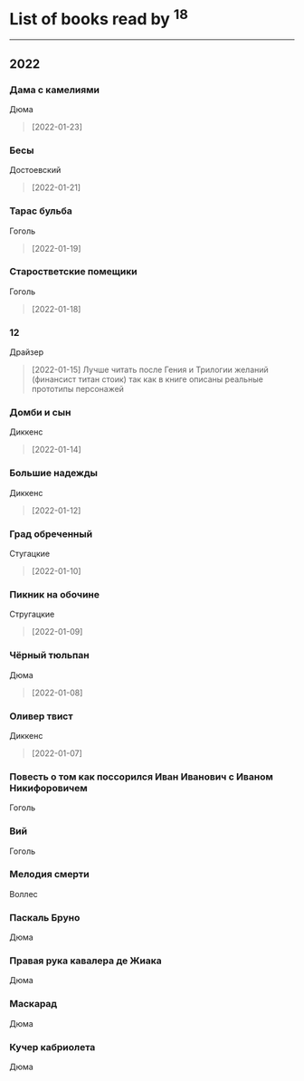 # List of books read by [](https://plus.google.com/u/0/118248226132797004598/)<sup>18</sup>
---

## 2022

### Дама с камелиями
Дюма
> [2022-01-23] 


### Бесы
Достоевский
> [2022-01-21] 


### Тарас бульба
Гоголь
> [2022-01-19] 


### Старостветские помещики
Гоголь
> [2022-01-18] 


### 12
Драйзер
> [2022-01-15] Лучше читать после Гения и Трилогии желаний (финансист титан стоик) так как в книге описаны реальные прототипы персонажей


### Домби и сын
Диккенс
> [2022-01-14] 


### Большие надежды
Диккенс
> [2022-01-12] 


### Град обреченный
Стугацкие
> [2022-01-10] 


### Пикник на обочине
Стругацкие
> [2022-01-09] 


### Чёрный тюльпан
Дюма
> [2022-01-08] 


### Оливер твист
Диккенс
> [2022-01-07] 


### Повесть о том как поссорился Иван Иванович с Иваном Никифоровичем
Гоголь


### Вий
Гоголь


### Мелодия смерти
Воллес


### Паскаль Бруно
Дюма


### Правая рука кавалера де Жиака
Дюма


### Маскарад
Дюма


### Кучер кабриолета
Дюма



